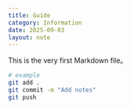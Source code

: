 ```yaml
---
title: Guide
category: Information
date: 2025-09-03
layout: note
---
```


This is the very first Markdown file。

```bash
# example
git add .
git commit -m "Add notes"
git push
